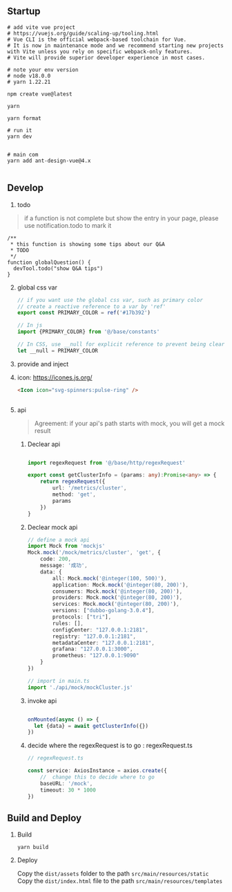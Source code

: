 ## Startup

```shell
# add vite vue project
# https://vuejs.org/guide/scaling-up/tooling.html
# Vue CLI is the official webpack-based toolchain for Vue. 
# It is now in maintenance mode and we recommend starting new projects with Vite unless you rely on specific webpack-only features. 
# Vite will provide superior developer experience in most cases.

# note your env version
# node v18.0.0
# yarn 1.22.21

npm create vue@latest

yarn

yarn format

# run it
yarn dev


# main com
yarn add ant-design-vue@4.x


```

## Develop

1. todo
> if a function is not complete but show the entry in your page, 
> please use notification.todo to mark it
```shell
/**
 * this function is showing some tips about our Q&A
 * TODO
 */
function globalQuestion() {
  devTool.todo("show Q&A tips")
}
```
2. global css var 
   ```js
   // if you want use the global css var, such as primary color
   // create a reactive reference to a var by 'ref'
   export const PRIMARY_COLOR = ref('#17b392')
   
   // In js
   import {PRIMARY_COLOR} from '@/base/constants'
   
   // In CSS, use __null for explicit reference to prevent being cleared by code formatting.
   let __null = PRIMARY_COLOR
   
   ```

3. provide and inject

  

4. icon: https://icones.js.org/

   ```html
   <Icon icon="svg-spinners:pulse-ring" />
     
   ```

5. api

   > Agreement: if your api's path starts with mock, you will get a mock result

   1. Declear api

      ```ts
      
      import regexRequest from '@/base/http/regexRequest'
      
      export const getClusterInfo = (params: any):Promise<any> => {
          return regexRequest({
              url: '/metrics/cluster',
              method: 'get',
              params
          })
      }
      
      ```

      

   2. Declear mock api

      ```ts
      // define a mock api
      import Mock from 'mockjs'
      Mock.mock('/mock/metrics/cluster', 'get', {
          code: 200,
          message: '成功',
          data: {
              all: Mock.mock('@integer(100, 500)'),
              application: Mock.mock('@integer(80, 200)'),
              consumers: Mock.mock('@integer(80, 200)'),
              providers: Mock.mock('@integer(80, 200)'),
              services: Mock.mock('@integer(80, 200)'),
              versions: ["dubbo-golang-3.0.4"],
              protocols: ["tri"],
              rules: [],
              configCenter: "127.0.0.1:2181",
              registry: "127.0.0.1:2181",
              metadataCenter: "127.0.0.1:2181",
              grafana: "127.0.0.1:3000",
              prometheus: "127.0.0.1:9090"
          }
      })
      
      // import in main.ts
      import './api/mock/mockCluster.js'
      
      ```

   3. invoke api

      ```ts
      
      onMounted(async () => {
        let {data} = await getClusterInfo({})
      })
      ```

   4. decide where the regexRequest is to go : regexRequest.ts

      ```ts
      // regexRequest.ts
      
      const service: AxiosInstance = axios.create({
          //  change this to decide where to go
          baseURL: '/mock',
          timeout: 30 * 1000
      })
      ```


## Build and Deploy

1. Build

   ```shell
   yarn build
   ```

2. Deploy

   Copy the `dist/assets` folder to the path `src/main/resources/static`
   Copy the `dist/index.html` file to the path `src/main/resources/templates`

